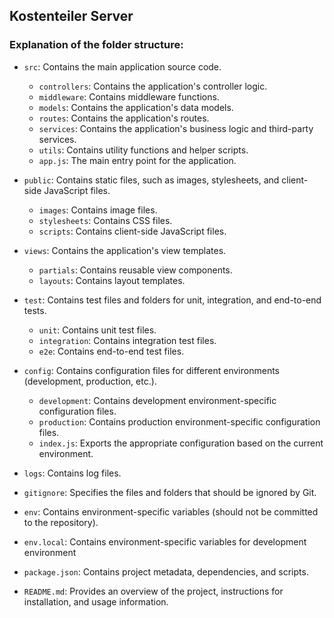 ## Kostenteiler Server


### Explanation of the folder structure:

- ```src```: Contains the main application source code.
    - ```controllers```: Contains the application's controller logic.
 	- ```middleware```: Contains middleware functions.
 	- ```models```: Contains the application's data models.
 	- ```routes```: Contains the application's routes.
 	- ```services```: Contains the application's business logic and third-party services.
 	- ```utils```: Contains utility functions and helper scripts.
 	- ```app.js```: The main entry point for the application.

- ```public```: Contains static files, such as images, stylesheets, and client-side JavaScript files.
    - ```images```: Contains image files.
    - ```stylesheets```: Contains CSS files.
    - ```scripts```: Contains client-side JavaScript files.

- ```views```: Contains the application's view templates.
    - ```partials```: Contains reusable view components.
    - ```layouts```: Contains layout templates.

- ```test```: Contains test files and folders for unit, integration, and end-to-end tests.
    - ```unit```: Contains unit test files.
    - ```integration```: Contains integration test files.
    - ```e2e```: Contains end-to-end test files.

- ```config```: Contains configuration files for different environments (development, production, etc.).
    - ```development```: Contains development environment-specific configuration files.
    - ```production```: Contains production environment-specific configuration files.
    - ```index.js```: Exports the appropriate configuration based on the current environment.

- ```logs```: Contains log files.

- ```gitignore```: Specifies the files and folders that should be ignored by Git.
- ```env```: Contains environment-specific variables (should not be committed to the repository).
- ```env.local```:  Contains environment-specific variables for development environment
- ```package.json```: Contains project metadata, dependencies, and scripts.
- ```README.md```: Provides an overview of the project, instructions for installation, and usage information.